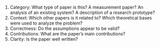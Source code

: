 1. Category: What type of paper is this? A measurement paper? An analysis of an existing system? A description of a research prototype?
2. Context: Which other papers is it related to? Which theoretical bases were used to analyze the problem?
3. Correctness: Do the assumptions appear to be valid?
4. Contributions: What are the paper’s main contributions?
5. Clarity: Is the paper well written?
